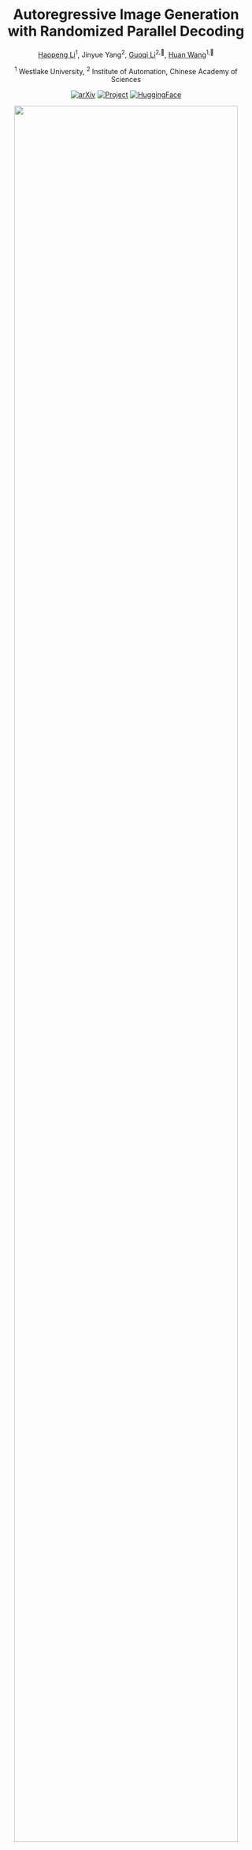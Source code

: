 <!-- # ARPG: Autoregressive Image Generation with Randomized Parallel Decoding
 -->
<div align ="center">
<h1>Autoregressive Image Generation with Randomized Parallel Decoding</h3>

[Haopeng Li](https://github.com/hp-l33)<sup>1</sup>, Jinyue Yang<sup>2</sup>, [Guoqi Li](https://casialiguoqi.github.io)<sup>2,📧</sup>, [Huan Wang](https://huanwang.tech)<sup>1,📧</sup>

<sup>1</sup> Westlake University,
<sup>2</sup> Institute of Automation, Chinese Academy of Sciences


[![arXiv](https://img.shields.io/badge/arXiv-2503.10568-A42C25?style=flat&logo=arXiv)](https://arxiv.org/abs/2503.10568) [![Project](https://img.shields.io/badge/Project-Page-green?style=flat&logo=Google%20chrome&logoColor=green)](https://hp-l33.github.io/projects/arpg) [![HuggingFace](https://img.shields.io/badge/HuggingFace-Model-blue?style=flat&logo=HuggingFace)](https://huggingface.co/hp-l33/ARPG)

</div>

<p align="center">
<img src="assets/title.jpg" width=95%>
<p>

## 🔥 News
* **2025-03-27**: Add HuggingFace integration to ARPG.
* **2025-03-25**: Add the sampling arccos schedule.
* **2025-03-14**: The paper and code are released!


## Introduction
We introduce a novel autoregressive image generation framework named **ARPG**. This framework is capable of conducting **BERT-style masked modeling** by employing a **GPT-style causal architecture**. Consequently, it is able to generate images in parallel following a random token order and also provides support for the KV cache. 
* 💪 **ARPG** achieves an FID of **1.94**
* 🚀 **ARPG** delivers throughput **26 times faster** than [LlamaGen](https://github.com/FoundationVision/LlamaGen)—nearly matching [VAR](https://github.com/FoundationVision/VAR)
* ♻️ **ARPG** reducing memory consumption by over **75%** compared to [VAR](https://github.com/FoundationVision/VAR).
* 🔍 **ARPG** supports **zero-shot inference** (e.g., inpainting and outpainting).
* 🛠️ **ARPG** can be easily extended to **controllable generation**.


## Model Zoo
We provide the model weights pre-trained on ImageNet-1K 256*256.
| Model | Param | Schedule | CFG | Step | FID | IS | Weight |
| :---: | :---: | :---: | :---: | :---: | :---: | :---: | :---: |
| ARPG-L | 320 M | cosine | 4.5 | 64 | 2.44 | 292 | [arpg_300m.pt](https://huggingface.co/hp-l33/ARPG/blob/main/arpg_300m.pt) |
| ARPG-XL | 719 M | cosine | 6.0 | 64 | 2.10 | 331 | [arpg_700m.pt](https://huggingface.co/hp-l33/ARPG/blob/main/arpg_700m.pt) |
| ARPG-XXL | 1.3 B | cosine | 7.5 | 64 | 1.94 | 340 | [arpg_1b.pt](https://huggingface.co/hp-l33/ARPG/blob/main/arpg_1b.pt) |


## 🎮 Quick Start
You can easily play ARPG using the HuggingFace ``DiffusionPipeline``.
```python
from diffusers import DiffusionPipeline

pipeline = DiffusionPipeline.from_pretrained("hp-l33/ARPG", custom_pipeline="hp-l33/ARPG")

class_labels = [207, 360, 388, 113, 355, 980, 323, 979]

generated_image = pipeline(
    model_type="ARPG-XL",       # choose from 'ARPG-L', 'ARPG-XL', or 'ARPG-XXL'
    seed=0,                     # set a seed for reproducibility
    num_steps=64,               # number of autoregressive steps
    class_labels=class_labels,  # provide valid ImageNet class labels
    cfg_scale=4,                # classifier-free guidance scale
    output_dir="./images",      # directory to save generated images
    cfg_schedule="constant",    # choose between 'constant' (suggested) and 'linear'
    sample_schedule="arccos",   # choose between 'arccos' (suggested) and 'cosine'
)

generated_image.show()
```
If you want to train or reproduce the results of ARPG, please refer to [Getting Started](GETTING_STARTED.md). 


## Citation
If this work is helpful for your research, please give it a star or cite it:
```bibtex
@article{li2025autoregressive,
    title={Autoregressive Image Generation with Randomized Parallel Decoding},
    author={Haopeng Li and Jinyue Yang and Guoqi Li and Huan Wang},
    journal={arXiv preprint arXiv:2503.10568},
    year={2025}
}
```

## Acknowledgement

Thanks to [LlamaGen](https://github.com/FoundationVision/LlamaGen) for its open-source codebase. Appreciate [RandAR](https://github.com/ziqipang/RandAR) and [RAR](https://github.com/bytedance/1d-tokenizer/blob/main/README_RAR.md) for inspiring this work, and also thank [ControlAR](https://github.com/hustvl/ControlAR).